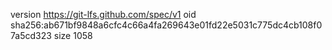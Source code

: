 version https://git-lfs.github.com/spec/v1
oid sha256:ab671bf9848a6cfc4c66a4fa269643e01fd22e5031c775dc4cb108f07a5cd323
size 1058
